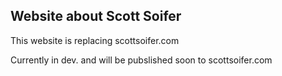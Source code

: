 ## Website about Scott Soifer

This website is replacing scottsoifer.com

Currently in dev. and will be pubslished soon to scottsoifer.com
